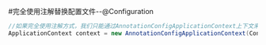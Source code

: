 #完全使用注解替换配置文件--@Configuration
```java
//如果完全使用注解方式，我们只能通过AnnotationConfigApplicationContext上下文来获取容器，通过配置类的class对象加载
ApplicationContext context = new AnnotationConfigApplicationContext(ConfigUtils.class);

```